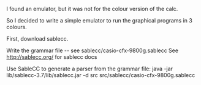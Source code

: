 I found an emulator, but it was not for the colour version of the calc.

So I decided to write a simple emulator to run the graphical programs in 3 colours.

First, download sablecc.

Write the grammar file -- see sablecc/casio-cfx-9800g.sablecc 
See http://sablecc.org/ for sablecc docs

Use SableCC to generate a parser from the grammar file:
    java -jar lib/sablecc-3.7/lib/sablecc.jar -d src src/sablecc/casio-cfx-9800g.sablecc 

